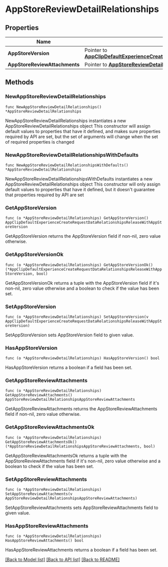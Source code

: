 # AppStoreReviewDetailRelationships

## Properties

Name | Type | Description | Notes
------------ | ------------- | ------------- | -------------
**AppStoreVersion** | Pointer to [**AppClipDefaultExperienceCreateRequestDataRelationshipsReleaseWithAppStoreVersion**](AppClipDefaultExperienceCreateRequestDataRelationshipsReleaseWithAppStoreVersion.md) |  | [optional] 
**AppStoreReviewAttachments** | Pointer to [**AppStoreReviewDetailRelationshipsAppStoreReviewAttachments**](AppStoreReviewDetailRelationshipsAppStoreReviewAttachments.md) |  | [optional] 

## Methods

### NewAppStoreReviewDetailRelationships

`func NewAppStoreReviewDetailRelationships() *AppStoreReviewDetailRelationships`

NewAppStoreReviewDetailRelationships instantiates a new AppStoreReviewDetailRelationships object
This constructor will assign default values to properties that have it defined,
and makes sure properties required by API are set, but the set of arguments
will change when the set of required properties is changed

### NewAppStoreReviewDetailRelationshipsWithDefaults

`func NewAppStoreReviewDetailRelationshipsWithDefaults() *AppStoreReviewDetailRelationships`

NewAppStoreReviewDetailRelationshipsWithDefaults instantiates a new AppStoreReviewDetailRelationships object
This constructor will only assign default values to properties that have it defined,
but it doesn't guarantee that properties required by API are set

### GetAppStoreVersion

`func (o *AppStoreReviewDetailRelationships) GetAppStoreVersion() AppClipDefaultExperienceCreateRequestDataRelationshipsReleaseWithAppStoreVersion`

GetAppStoreVersion returns the AppStoreVersion field if non-nil, zero value otherwise.

### GetAppStoreVersionOk

`func (o *AppStoreReviewDetailRelationships) GetAppStoreVersionOk() (*AppClipDefaultExperienceCreateRequestDataRelationshipsReleaseWithAppStoreVersion, bool)`

GetAppStoreVersionOk returns a tuple with the AppStoreVersion field if it's non-nil, zero value otherwise
and a boolean to check if the value has been set.

### SetAppStoreVersion

`func (o *AppStoreReviewDetailRelationships) SetAppStoreVersion(v AppClipDefaultExperienceCreateRequestDataRelationshipsReleaseWithAppStoreVersion)`

SetAppStoreVersion sets AppStoreVersion field to given value.

### HasAppStoreVersion

`func (o *AppStoreReviewDetailRelationships) HasAppStoreVersion() bool`

HasAppStoreVersion returns a boolean if a field has been set.

### GetAppStoreReviewAttachments

`func (o *AppStoreReviewDetailRelationships) GetAppStoreReviewAttachments() AppStoreReviewDetailRelationshipsAppStoreReviewAttachments`

GetAppStoreReviewAttachments returns the AppStoreReviewAttachments field if non-nil, zero value otherwise.

### GetAppStoreReviewAttachmentsOk

`func (o *AppStoreReviewDetailRelationships) GetAppStoreReviewAttachmentsOk() (*AppStoreReviewDetailRelationshipsAppStoreReviewAttachments, bool)`

GetAppStoreReviewAttachmentsOk returns a tuple with the AppStoreReviewAttachments field if it's non-nil, zero value otherwise
and a boolean to check if the value has been set.

### SetAppStoreReviewAttachments

`func (o *AppStoreReviewDetailRelationships) SetAppStoreReviewAttachments(v AppStoreReviewDetailRelationshipsAppStoreReviewAttachments)`

SetAppStoreReviewAttachments sets AppStoreReviewAttachments field to given value.

### HasAppStoreReviewAttachments

`func (o *AppStoreReviewDetailRelationships) HasAppStoreReviewAttachments() bool`

HasAppStoreReviewAttachments returns a boolean if a field has been set.


[[Back to Model list]](../README.md#documentation-for-models) [[Back to API list]](../README.md#documentation-for-api-endpoints) [[Back to README]](../README.md)


